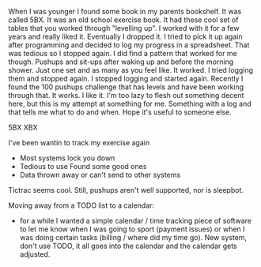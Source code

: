 
 When I was younger I found some book in my parents bookshelf. It was called 5BX. It was an old school exercise book. It had these cool set of tables that you worked through "levelling up". I worked with it for a few years and really liked it. Eventually I dropped it. I tried to pick it up again after programming and decided to log my progress in a spreadsheet. That was tedious so I stopped again. I did find a pattern that worked for me though. Pushups and sit-ups after waking up and before the morning shower. Just one set and as many as you feel like. It worked. I tried logging them and stopped again. I stopped logging and started again. Recently I found the 100 pushups challenge that has levels and have been working through that. It works. I like it. I'm too lazy to flesh out something decent here, but this is my attempt at something for me. Something with a log and that tells me what to do and when. Hope it's useful to someone else.

5BX
XBX

I've been wantin to track my exercise again
 * Most systems lock you down
 * Tedious to use
Found some good ones
 * Data thrown away or can't send to other systems

Tictrac seems cool. Still, pushups aren't well supported, nor is sleepbot.

Moving away from a TODO list to a calendar:
 * for a while I wanted a simple calendar / time tracking piece of software to let me know when I was going to sport (payment issues) or when I was doing certain tasks (billing / where did my time go). New system, don't use TODO, it all goes into the calendar and the calendar gets adjusted.
